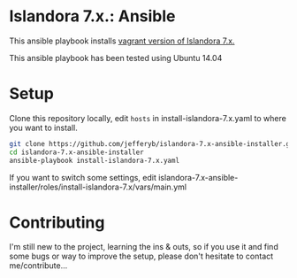 # Islandora 7.x.: Ansible

This ansible playbook installs [vagrant version of Islandora 7.x.](https://github.com/Islandora-Labs/islandora_vagrant)

This ansible playbook has been tested using Ubuntu 14.04

# Setup

Clone this repository locally, edit `hosts` in install-islandora-7.x.yaml to where you want to install.

```bash
git clone https://github.com/jefferyb/islandora-7.x-ansible-installer.git
cd islandora-7.x-ansible-installer
ansible-playbook install-islandora-7.x.yaml
```

If you want to switch some settings, edit islandora-7.x-ansible-installer/roles/install-islandora-7.x/vars/main.yml

# Contributing

I'm still new to the project, learning the ins & outs, so if you use it and find some bugs or way to improve the setup,
please don't hesitate to contact me/contribute...
